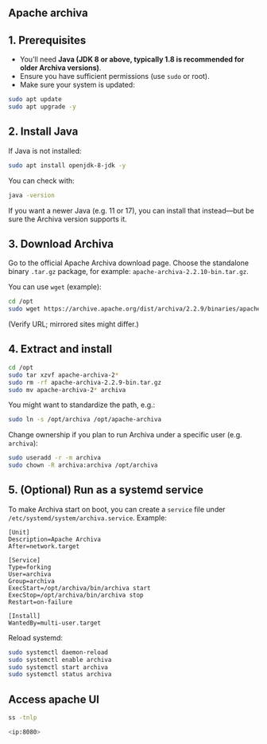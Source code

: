 ## Apache archiva 

## 1. Prerequisites

* You’ll need **Java (JDK 8 or above, typically 1.8 is recommended for older Archiva versions)**. 
* Ensure you have sufficient permissions (use `sudo` or root).
* Make sure your system is updated:

```bash
sudo apt update
sudo apt upgrade -y
```

## 2. Install Java

If Java is not installed:

```bash
sudo apt install openjdk-8-jdk -y
```

You can check with:

```bash
java -version
```

If you want a newer Java (e.g. 11 or 17), you can install that instead—but be sure the Archiva version supports it.



## 3. Download Archiva

Go to the official Apache Archiva download page. 
Choose the standalone binary `.tar.gz` package, for example: `apache-archiva-2.2.10-bin.tar.gz`. 

You can use `wget` (example):

```bash
cd /opt
sudo wget https://archive.apache.org/dist/archiva/2.2.9/binaries/apache-archiva-2.2.9-bin.tar.gz
```

(Verify URL; mirrored sites might differ.)



## 4. Extract and install

```bash
cd /opt
sudo tar xzvf apache-archiva-2*
sudo rm -rf apache-archiva-2.2.9-bin.tar.gz
sudo mv apache-archiva-2* archiva
```

You might want to standardize the path, e.g.:

```bash
sudo ln -s /opt/archiva /opt/apache-archiva
```

Change ownership if you plan to run Archiva under a specific user (e.g. `archiva`):

```bash
sudo useradd -r -m archiva
sudo chown -R archiva:archiva /opt/archiva
```


## 5. (Optional) Run as a systemd service

To make Archiva start on boot, you can create a `service` file under `/etc/systemd/system/archiva.service`. Example:

```
[Unit]
Description=Apache Archiva
After=network.target

[Service]
Type=forking
User=archiva
Group=archiva
ExecStart=/opt/archiva/bin/archiva start
ExecStop=/opt/archiva/bin/archiva stop
Restart=on-failure

[Install]
WantedBy=multi-user.target
```

Reload systemd:

```bash
sudo systemctl daemon-reload
sudo systemctl enable archiva
sudo systemctl start archiva
sudo systemctl status archiva
```
## Access apache UI
```bash
ss -tnlp

<ip:8080>
```




